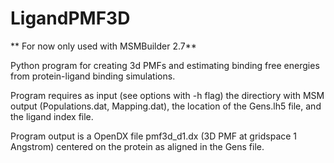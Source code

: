 LigandPMF3D
===========

** For now only used with MSMBuilder 2.7**

Python program for creating 3d PMFs and estimating binding free energies from protein-ligand binding simulations.

Program requires as input (see options with -h flag) the directiory with MSM output (Populations.dat, Mapping.dat), the location of the Gens.lh5 file, and the ligand index file.

Program output is a OpenDX file pmf3d_d1.dx (3D PMF at gridspace 1 Angstrom) centered on the protein as aligned in the Gens file.


